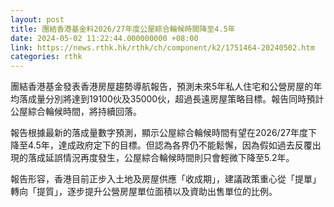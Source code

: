 ```yaml
---
layout: post
title: 團結香港基金料2026/27年度公屋綜合輪候時間降至4.5年
date: 2024-05-02 11:22:44.000000000 +08:00
link: https://news.rthk.hk/rthk/ch/component/k2/1751464-20240502.htm
categories: rthk
---
```


團結香港基金發表香港房屋趨勢導航報告，預測未來5年私人住宅和公營房屋的年均落成量分別將達到19100伙及35000伙，超過長遠房屋策略目標。報告同時預計公屋綜合輪候時間，將持續回落。

報告根據最新的落成量數字預測，顯示公屋綜合輪候時間有望在2026/27年度下降至4.5年，達成政府定下的目標。但認為各界仍不能鬆懈，因為假如過去反覆出現的落成延誤情況再度發生，公屋綜合輪候時間則只會輕微下降至5.2年。

報告形容，香港目前正步入土地及房屋供應「收成期」，建議政策重心從「提單」轉向「提質」，逐步提升公營房屋單位面積以及資助出售單位的比例。
